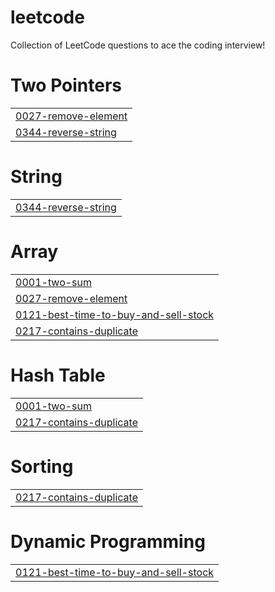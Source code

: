 # leetcode
Collection of LeetCode questions to ace the coding interview!


# Two Pointers
|  |
| ------- |
| [0027-remove-element](https://github.com/Ibinola/leetcode/tree/master/0027-remove-element) |
| [0344-reverse-string](https://github.com/Ibinola/leetcode/tree/master/0344-reverse-string) |
# String
|  |
| ------- |
| [0344-reverse-string](https://github.com/Ibinola/leetcode/tree/master/0344-reverse-string) |
# Array
|  |
| ------- |
| [0001-two-sum](https://github.com/Ibinola/leetcode/tree/master/0001-two-sum) |
| [0027-remove-element](https://github.com/Ibinola/leetcode/tree/master/0027-remove-element) |
| [0121-best-time-to-buy-and-sell-stock](https://github.com/Ibinola/leetcode/tree/master/0121-best-time-to-buy-and-sell-stock) |
| [0217-contains-duplicate](https://github.com/Ibinola/leetcode/tree/master/0217-contains-duplicate) |
# Hash Table
|  |
| ------- |
| [0001-two-sum](https://github.com/Ibinola/leetcode/tree/master/0001-two-sum) |
| [0217-contains-duplicate](https://github.com/Ibinola/leetcode/tree/master/0217-contains-duplicate) |
# Sorting
|  |
| ------- |
| [0217-contains-duplicate](https://github.com/Ibinola/leetcode/tree/master/0217-contains-duplicate) |
# Dynamic Programming
|  |
| ------- |
| [0121-best-time-to-buy-and-sell-stock](https://github.com/Ibinola/leetcode/tree/master/0121-best-time-to-buy-and-sell-stock) |